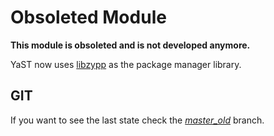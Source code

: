 Obsoleted Module
================

**This module is obsoleted and is not developed anymore.**

YaST now uses [libzypp](../../../../openSUSE/libzypp) as the package manager library.


GIT
---

If you want to see the last state check the [*master_old*](../master_old) branch.


